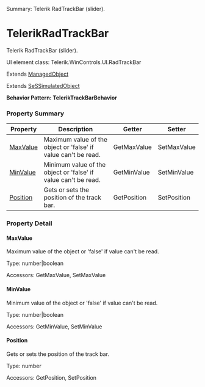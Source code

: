 Summary: Telerik RadTrackBar (slider).

# TelerikRadTrackBar

Telerik RadTrackBar (slider).
 
UI element class: Telerik.WinControls.UI.RadTrackBar

Extends [ManagedObject](ManagedObject.md)

Extends [SeSSimulatedObject](SeSSimulatedObject.md)





**Behavior Pattern: TelerikTrackBarBehavior**


<!-- ============================== property summary ========================== -->

	

### Property Summary

| **Property** | **Description** | **Getter** | **Setter** |
| ------------ | --------------- | ---------- | ---------- |
| [MaxValue](#maxvalue) | Maximum value of the object or 'false' if value can't be read. | GetMaxValue | SetMaxValue |
| [MinValue](#minvalue) | Minimum value of the object or 'false' if value can't be read. | GetMinValue | SetMinValue |
| [Position](#position) | Gets or sets the position of the track bar. | GetPosition | SetPosition |



	
<!-- ============================== action summary ========================== -->


<!-- ============================== property detail ========================== -->
	
### Property Detail
		
<a name="MaxValue"></a>
#### MaxValue


Maximum value of the object or 'false' if value can't be read.

			
	
			
Type: number|boolean
			
			
Accessors: GetMaxValue, SetMaxValue
			
		
<a name="MinValue"></a>
#### MinValue


Minimum value of the object or 'false' if value can't be read.

			
	
			
Type: number|boolean
			
			
Accessors: GetMinValue, SetMinValue
			
		
<a name="Position"></a>
#### Position


Gets or sets the position of the track bar.

			
	
			
Type: number
			
			
Accessors: GetPosition, SetPosition
			
		
	
	
<!-- ============================== action detail ========================== -->
		

